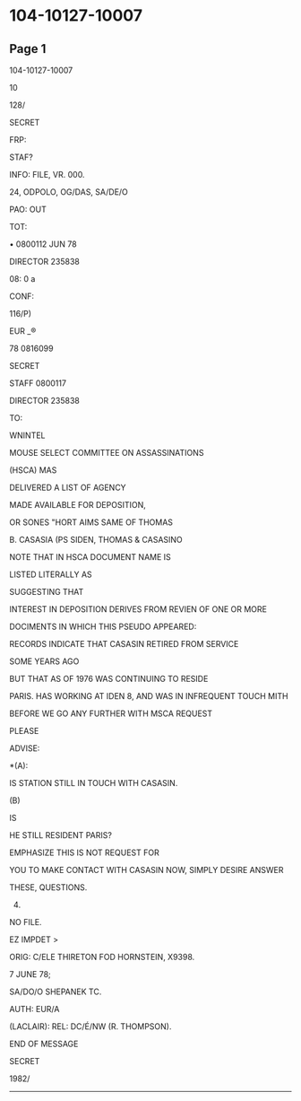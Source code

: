 # 104-10127-10007

## Page 1

104-10127-10007

10

128/

SECRET

FRP:

STAF?

INFO: FILE, VR. 000.

24, ODPOLO, OG/DAS, SA/DE/O

PAO: OUT

TOT:

• 0800112 JUN 78

DIRECTOR 235838

08: 0 a

CONF:

116/P)

EUR _®

78 0816099

SECRET

STAFF 0800117

DIRECTOR 235838

TO:

WNINTEL

MOUSE SELECT COMMITTEE ON ASSASSINATIONS

(HSCA) MAS

DELIVERED A LIST OF AGENCY

MADE AVAILABLE FOR DEPOSITION,

OR SONES "HORT AIMS SAME OF THOMAS

B. CASASIA (PS SIDEN, THOMAS & CASASINO

NOTE THAT IN HSCA DOCUMENT NAME IS

LISTED LITERALLY AS

SUGGESTING THAT

INTEREST IN DEPOSITION DERIVES FROM REVIEN OF ONE OR MORE

DOCIMENTS IN WHICH THIS PSEUDO APPEARED:

RECORDS INDICATE THAT CASASIN RETIRED FROM SERVICE

SOME YEARS AGO

BUT THAT AS OF 1976 WAS CONTINUING TO RESIDE

PARIS. HAS WORKING AT IDEN 8, AND WAS IN INFREQUENT TOUCH MITH

BEFORE WE GO ANY FURTHER WITH MSCA REQUEST

PLEASE

ADVISE:

*(A):

IS STATION STILL IN TOUCH WITH CASASIN.

(B)

IS

HE STILL RESIDENT PARIS?

EMPHASIZE THIS IS NOT REQUEST FOR

YOU TO MAKE CONTACT WITH CASASIN NOW, SIMPLY DESIRE ANSWER

THESE, QUESTIONS.

4.

NO FILE.

EZ IMPDET >

ORIG: C/ELE THIRETON FOD HORNSTEIN, X9398.

7 JUNE 78;

SA/DO/O SHEPANEK TC.

AUTH: EUR/A

(LACLAIR): REL: DC/É/NW (R. THOMPSON).

END OF MESSAGE

SECRET

1982/

---

